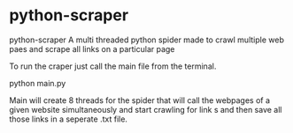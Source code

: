 # python-scraper
python-scraper
A multi threaded python spider made to crawl multiple web paes and scrape all links on a particular page


To run the craper just call the main file from the terminal.


python main.py


Main will create 8 threads for the spider that will call the webpages of a given website simultaneously and start crawling for link s and then save all those links in a seperate .txt file.
